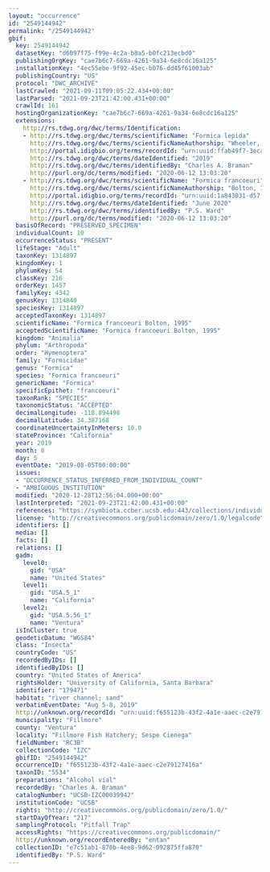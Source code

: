 ```yaml
---
layout: "occurrence"
id: "2549144942"
permalink: "/2549144942"
gbif:
  key: 2549144942
  datasetKey: "d6097f75-f99e-4c2a-b8a5-b0fc213ecbd0"
  publishingOrgKey: "cae7b6c7-669a-4261-9a34-6e8cdc16a125"
  installationKey: "4ec55ebe-9f92-45ec-b076-dd45f61003ab"
  publishingCountry: "US"
  protocol: "DWC_ARCHIVE"
  lastCrawled: "2021-09-11T09:05:22.434+00:00"
  lastParsed: "2021-09-23T21:42:00.431+00:00"
  crawlId: 161
  hostingOrganizationKey: "cae7b6c7-669a-4261-9a34-6e8cdc16a125"
  extensions:
    http://rs.tdwg.org/dwc/terms/Identification:
    - http://rs.tdwg.org/dwc/terms/scientificName: "Formica lepida"
      http://rs.tdwg.org/dwc/terms/scientificNameAuthorship: "Wheeler, 1913"
      http://portal.idigbio.org/terms/recordId: "urn:uuid:ffab49f7-3eca-4d80-b473-6b83ec2b02cf"
      http://rs.tdwg.org/dwc/terms/dateIdentified: "2019"
      http://rs.tdwg.org/dwc/terms/identifiedBy: "Charles A. Braman"
      http://purl.org/dc/terms/modified: "2020-06-12 13:03:20"
    - http://rs.tdwg.org/dwc/terms/scientificName: "Formica francoeuri"
      http://rs.tdwg.org/dwc/terms/scientificNameAuthorship: "Bolton, 1995"
      http://portal.idigbio.org/terms/recordId: "urn:uuid:1a843031-d57f-40b4-846e-9a0c504ae1da"
      http://rs.tdwg.org/dwc/terms/dateIdentified: "June 2020"
      http://rs.tdwg.org/dwc/terms/identifiedBy: "P.S. Ward"
      http://purl.org/dc/terms/modified: "2020-06-12 13:03:20"
  basisOfRecord: "PRESERVED_SPECIMEN"
  individualCount: 10
  occurrenceStatus: "PRESENT"
  lifeStage: "Adult"
  taxonKey: 1314897
  kingdomKey: 1
  phylumKey: 54
  classKey: 216
  orderKey: 1457
  familyKey: 4342
  genusKey: 1314840
  speciesKey: 1314897
  acceptedTaxonKey: 1314897
  scientificName: "Formica francoeuri Bolton, 1995"
  acceptedScientificName: "Formica francoeuri Bolton, 1995"
  kingdom: "Animalia"
  phylum: "Arthropoda"
  order: "Hymenoptera"
  family: "Formicidae"
  genus: "Formica"
  species: "Formica francoeuri"
  genericName: "Formica"
  specificEpithet: "francoeuri"
  taxonRank: "SPECIES"
  taxonomicStatus: "ACCEPTED"
  decimalLongitude: -118.894498
  decimalLatitude: 34.387168
  coordinateUncertaintyInMeters: 10.0
  stateProvince: "California"
  year: 2019
  month: 8
  day: 5
  eventDate: "2019-08-05T00:00:00"
  issues:
  - "OCCURRENCE_STATUS_INFERRED_FROM_INDIVIDUAL_COUNT"
  - "AMBIGUOUS_INSTITUTION"
  modified: "2020-12-28T12:56:04.000+00:00"
  lastInterpreted: "2021-09-23T21:42:00.431+00:00"
  references: "https://symbiota.ccber.ucsb.edu:443/collections/individual/index.php?occid=179471"
  license: "http://creativecommons.org/publicdomain/zero/1.0/legalcode"
  identifiers: []
  media: []
  facts: []
  relations: []
  gadm:
    level0:
      gid: "USA"
      name: "United States"
    level1:
      gid: "USA.5_1"
      name: "California"
    level2:
      gid: "USA.5.56_1"
      name: "Ventura"
  isInCluster: true
  geodeticDatum: "WGS84"
  class: "Insecta"
  countryCode: "US"
  recordedByIDs: []
  identifiedByIDs: []
  country: "United States of America"
  rightsHolder: "University of California, Santa Barbara"
  identifier: "179471"
  habitat: "river channel; sand"
  verbatimEventDate: "Aug 5-8, 2019"
  http://unknown.org/recordId: "urn:uuid:f655123b-43f2-4a1e-aaec-c2e79127416a"
  municipality: "Fillmore"
  county: "Ventura"
  locality: "Fillmore Fish Hatchery; Sespe Cienega"
  fieldNumber: "RC3B"
  collectionCode: "IZC"
  gbifID: "2549144942"
  occurrenceID: "f655123b-43f2-4a1e-aaec-c2e79127416a"
  taxonID: "5534"
  preparations: "Alcohol vial"
  recordedBy: "Charles A. Braman"
  catalogNumber: "UCSB-IZC00039942"
  institutionCode: "UCSB"
  rights: "http://creativecommons.org/publicdomain/zero/1.0/"
  startDayOfYear: "217"
  samplingProtocol: "Pitfall Trap"
  accessRights: "https://creativecommons.org/publicdomain/"
  http://unknown.org/recordEnteredBy: "entan"
  collectionID: "e7c51ab1-870b-4ee8-9d62-092875ffa870"
  identifiedBy: "P.S. Ward"
---
```

